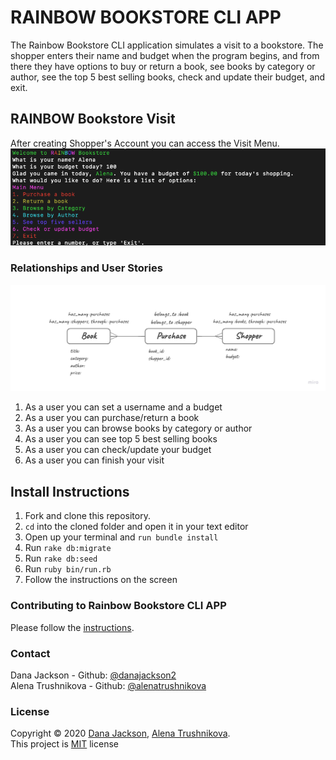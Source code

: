 # RAINBOW BOOKSTORE CLI APP

The Rainbow Bookstore CLI application simulates a visit to a bookstore. The shopper enters their name and budget when the program begins, and from there they have options to buy or return a book, see books by category or author, see the top 5 best selling books, check and update their budget, and exit.

## RAINBOW Bookstore Visit
After creating Shopper's Account you can access the Visit Menu.<br />
![Shopper's visit menu](https://github.com/AlenaTrushnikova/rainbow_bookstore_cli_app/blob/master/readme_images/Main_menu.png)

### Relationships and User Stories
![Relationships model](https://github.com/AlenaTrushnikova/rainbow_bookstore_cli_app/blob/master/readme_images/Relationships.jpg)
1. As a user you can set a username and a budget
2. As a user you can purchase/return a book
3. As a user you can browse books by category or author
4. As a user you can see top 5 best selling books
5. As a user you can check/update your budget
6. As a user you can finish your visit

## Install Instructions
1. Fork and clone this repository.
2. `cd` into the cloned folder and open it in your text editor
3. Open up your terminal and `run bundle install`
4. Run `rake db:migrate`
5. Run `rake db:seed`
6. Run `ruby bin/run.rb`
7. Follow the instructions on the screen

### Contributing to Rainbow Bookstore CLI APP
Please follow the [instructions](https://github.com/AlenaTrushnikova/rainbow_bookstore_cli_app/blob/master/CONTRIBUTING.md).


### Contact
Dana Jackson - Github: [@danajackson2](https://github.com/danajackson2)<br />
Alena Trushnikova - Github: [@alenatrushnikova](https://github.com/alenatrushnikova)

### License
Copyright © 2020 [Dana Jackson](https://github.com/danajackson2), [Alena Trushnikova](https://github.com/alenatrushnikova).<br />
This project is [MIT](https://github.com/AlenaTrushnikova/ruby-project-guidelines/blob/master/LICENSE.md) license
